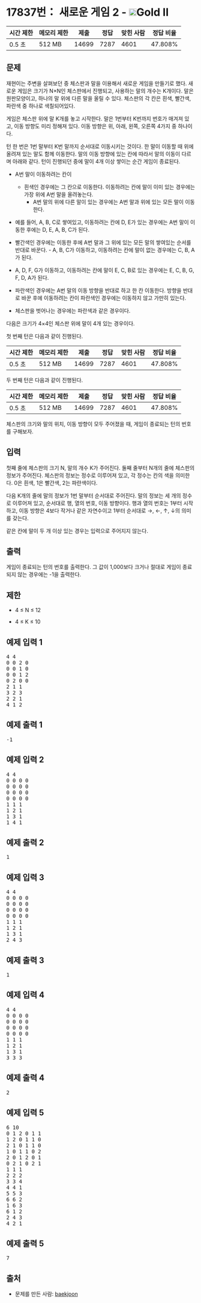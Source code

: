 # 17837번： 새로운 게임 2 - <img src="https://static.solved.ac/tier_small/14.svg" style="height:20px" />Gold II


| 시간 제한 | 메모리 제한 | 제출 | 정답 | 맞힌 사람 | 정답 비율 |
| --- | --- | --- | --- | --- | --- |
| 0.5 초 | 512 MB | 14699 | 7287 | 4601 | 47.808% |


## 문제


재현이는 주변을 살펴보던 중 체스판과 말을 이용해서 새로운 게임을 만들기로 했다. 새로운 게임은 크기가 N×N인 체스판에서 진행되고, 사용하는 말의 개수는 K개이다. 말은 원판모양이고, 하나의 말 위에 다른 말을 올릴 수 있다. 체스판의 각 칸은 흰색, 빨간색, 파란색 중 하나로 색칠되어있다.

게임은 체스판 위에 말 K개를 놓고 시작한다. 말은 1번부터 K번까지 번호가 매겨져 있고, 이동 방향도 미리 정해져 있다. 이동 방향은 위, 아래, 왼쪽, 오른쪽 4가지 중 하나이다.

턴 한 번은 1번 말부터 K번 말까지 순서대로 이동시키는 것이다. 한 말이 이동할 때 위에 올려져 있는 말도 함께 이동한다. 말의 이동 방향에 있는 칸에 따라서 말의 이동이 다르며 아래와 같다. 턴이 진행되던 중에 말이 4개 이상 쌓이는 순간 게임이 종료된다.

- A번 말이 이동하려는 칸이
	- 흰색인 경우에는 그 칸으로 이동한다. 이동하려는 칸에 말이 이미 있는 경우에는 가장 위에 A번 말을 올려놓는다.
		- A번 말의 위에 다른 말이 있는 경우에는 A번 말과 위에 있는 모든 말이 이동한다.

- 예를 들어, A, B, C로 쌓여있고, 이동하려는 칸에 D, E가 있는 경우에는 A번 말이 이동한 후에는 D, E, A, B, C가 된다.



- 빨간색인 경우에는 이동한 후에 A번 말과 그 위에 있는 모든 말의 쌓여있는 순서를 반대로 바꾼다.
		- A, B, C가 이동하고, 이동하려는 칸에 말이 없는 경우에는 C, B, A가 된다.

- A, D, F, G가 이동하고, 이동하려는 칸에 말이 E, C, B로 있는 경우에는 E, C, B, G, F, D, A가 된다.



- 파란색인 경우에는 A번 말의 이동 방향을 반대로 하고 한 칸 이동한다. 방향을 반대로 바꾼 후에 이동하려는 칸이 파란색인 경우에는 이동하지 않고 가만히 있는다.

- 체스판을 벗어나는 경우에는 파란색과 같은 경우이다.




다음은 크기가 4×4인 체스판 위에 말이 4개 있는 경우이다.


첫 번째 턴은 다음과 같이 진행된다.

| 시간 제한 | 메모리 제한 | 제출 | 정답 | 맞힌 사람 | 정답 비율 |
| --- | --- | --- | --- | --- | --- |
| 0.5 초 | 512 MB | 14699 | 7287 | 4601 | 47.808% |

두 번째 턴은 다음과 같이 진행된다.

| 시간 제한 | 메모리 제한 | 제출 | 정답 | 맞힌 사람 | 정답 비율 |
| --- | --- | --- | --- | --- | --- |
| 0.5 초 | 512 MB | 14699 | 7287 | 4601 | 47.808% |

체스판의 크기와 말의 위치, 이동 방향이 모두 주어졌을 때, 게임이 종료되는 턴의 번호를 구해보자.




## 입력


첫째 줄에 체스판의 크기 N, 말의 개수 K가 주어진다. 둘째 줄부터 N개의 줄에 체스판의 정보가 주어진다. 체스판의 정보는 정수로 이루어져 있고, 각 정수는 칸의 색을 의미한다. 0은 흰색, 1은 빨간색, 2는 파란색이다.

다음 K개의 줄에 말의 정보가 1번 말부터 순서대로 주어진다. 말의 정보는 세 개의 정수로 이루어져 있고, 순서대로 행, 열의 번호, 이동 방향이다. 행과 열의 번호는 1부터 시작하고, 이동 방향은 4보다 작거나 같은 자연수이고 1부터 순서대로 →, ←, ↑, ↓의 의미를 갖는다.

같은 칸에 말이 두 개 이상 있는 경우는 입력으로 주어지지 않는다.




## 출력


게임이 종료되는 턴의 번호를 출력한다. 그 값이 1,000보다 크거나 절대로 게임이 종료되지 않는 경우에는 -1을 출력한다.




## 제한


- 4 ≤ N ≤ 12

- 4 ≤ K ≤ 10





## 예제 입력 1


<pre>4 4
0 0 2 0
0 0 1 0
0 0 1 2
0 2 0 0
2 1 1
3 2 3
2 2 1
4 1 2
</pre>


## 예제 출력 1


<pre>-1
</pre>




## 예제 입력 2


<pre>4 4
0 0 0 0
0 0 0 0
0 0 0 0
0 0 0 0
1 1 1
1 2 1
1 3 1
1 4 1
</pre>


## 예제 출력 2


<pre>1
</pre>




## 예제 입력 3


<pre>4 4
0 0 0 0
0 0 0 0
0 0 0 0
0 0 0 0
1 1 1
1 2 1
1 3 1
2 4 3
</pre>


## 예제 출력 3


<pre>1
</pre>




## 예제 입력 4


<pre>4 4
0 0 0 0
0 0 0 0
0 0 0 0
0 0 0 0
1 1 1
1 2 1
1 3 1
3 3 3
</pre>


## 예제 출력 4


<pre>2
</pre>




## 예제 입력 5


<pre>6 10
0 1 2 0 1 1
1 2 0 1 1 0
2 1 0 1 1 0
1 0 1 1 0 2
2 0 1 2 0 1
0 2 1 0 2 1
1 1 1
2 2 2
3 3 4
4 4 1
5 5 3
6 6 2
1 6 3
6 1 2
2 4 3
4 2 1
</pre>


## 예제 출력 5


<pre>7
</pre>






## 출처


- 문제를 만든 사람: [baekjoon](/user/baekjoon)




